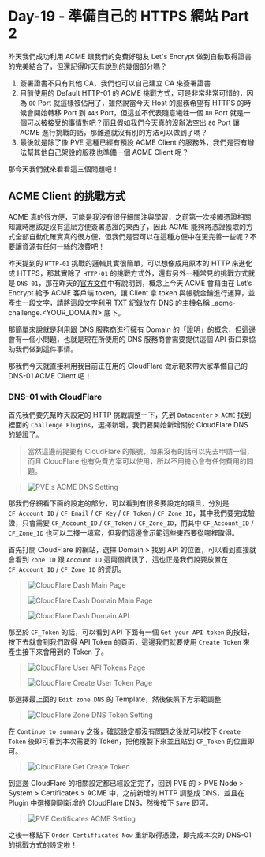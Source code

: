 # Day-19 - 準備自己的 HTTPS 網站 Part 2

昨天我們成功利用 ACME 跟我們的免費好朋友 Let's Encrypt 做到自動取得證書的完美結合了，但還記得昨天有說到的幾個部分嗎？

1. 簽署證書不只有其他 CA，我們也可以自己建立 CA 來簽署證書
2. 目前使用的 Default HTTP-01 的 ACME 挑戰方式，可是非常非常可惜的，因為 `80` Port 就這樣被佔用了，雖然說當今天 Host 的服務希望有 HTTPS 的時候會開始轉移 Port 到 `443` Port，但這並不代表隨意犧牲一個 `80` Port 就是一個可以被接受的事情對吧？而且假如我們今天真的沒辦法空出 `80` Port 讓 ACME 進行挑戰的話，那難道就沒有別的方法可以做到了嗎？
3. 最後就是除了像 PVE 這種已經有預設 ACME Client 的服務外，我們是否有辦法幫其他自己架設的服務也準備一個 ACME Client 呢？

那今天我們就來看看這三個問題吧！

## ACME Client 的挑戰方式

ACME 真的很方便，可能是我沒有很仔細關注與學習，之前第一次接觸憑證相關知識時應該是沒有這麽方便簽署憑證的東西了，因此 ACME 能夠將憑證獲取的方式全部自動化確實真的很方便，但我們是否可以在這種方便中在更完善一些呢？不要讓資源有任何一絲的浪費吧！

昨天提到的 `HTTP-01` 挑戰的邏輯其實很簡單，可以想像成用原本的 HTTP 來進化成 HTTPS，那其實除了 `HTTP-01` 的挑戰方式外，還有另外一種常見的挑戰方式就是 `DNS-01`，那在昨天的[官方文件](https://letsencrypt.org/zh-tw/docs/challenge-types/)中有說明到，概念上今天 ACME 會藉由在 Let’s Encrypt 給予 ACME 客戶端 token，讓 Client 拿 token 與帳號金鑰進行運算，並產生一段文字，請將這段文字利用 TXT 紀錄放在 DNS 的主機名稱 \_acme-challenge.<YOUR_DOMAIN> 底下。

那簡單來說就是利用跟 DNS 服務商進行擁有 Domain 的「證明」的概念，但這邊會有一個小問題，也就是現在所使用的 DNS 服務商會需要提供這個 API 街口來協助我們做到這件事情。

那我們今天就直接利用我目前正在用的 CloudFlare 做示範來帶大家準備自己的 DNS-01 ACME Client 吧！

### DNS-01 with CloudFlare

首先我們要先幫昨天設定的 HTTP 挑戰調整一下，先到 `Datacenter` > `ACME` 找到裡面的 `Challenge Plugins`，選擇新增，我們要開始新增關於 CloudFlare DNS 的驗證了。

> 當然這邊前提要有 CloudFlare 的帳號，如果沒有的話可以先去申請一個，而且 CloudFlare 也有免費方案可以使用，所以不用擔心會有任何費用的問題。

> ![PVE's ACME DNS Setting](https://raw.githubusercontent.com/fdff87554/iThome-Ironman/main/2023/%E8%AA%92%EF%BC%8C%E6%83%B3%E4%B8%8D%E5%88%B0%E6%9C%89%E4%B8%80%E5%A4%A9%E6%90%9E%E6%87%82%E7%B6%B2%E8%B7%AF%E6%98%AF%E5%9B%A0%E7%82%BA%E5%AE%BF%E8%88%8D%E5%AD%B8%E9%95%B7%E9%80%BC%E6%88%91%E7%9A%84QQ%EF%BC%8130%E5%A4%A9%E7%9A%84%E5%AE%BF%E8%88%8D%E7%B6%B2%E8%B7%AF%E6%9E%B6%E8%A8%AD/Images/PVE's-ACME-DNS-Setting.png)

那我們仔細看下面的設定的部分，可以看到有很多要設定的項目，分別是 `CF_Account_ID` / `CF_Email` / `CF_Key` / `CF_Token` / `CF_Zone_ID`，其中我們要完成驗證，只會需要 `CF_Account_ID` / `CF_Token` / `CF_Zone_ID`，而其中 `CF_Account_ID` / `CF_Zone_ID` 也可以二擇一填寫，但我們這邊會示範這些東西要從哪裡取得。

首先打開 CloudFlare 的網站，選擇 Domain > 找到 API 的位置，可以看到直接就會看到 `Zone ID` 跟 `Account ID` 這兩個資訊了，這也正是我們說要放置在 `CF_Account_ID` / `CF_Zone_ID` 的資訊。

> ![CloudFlare Dash Main Page](https://raw.githubusercontent.com/fdff87554/iThome-Ironman/main/2023/%E8%AA%92%EF%BC%8C%E6%83%B3%E4%B8%8D%E5%88%B0%E6%9C%89%E4%B8%80%E5%A4%A9%E6%90%9E%E6%87%82%E7%B6%B2%E8%B7%AF%E6%98%AF%E5%9B%A0%E7%82%BA%E5%AE%BF%E8%88%8D%E5%AD%B8%E9%95%B7%E9%80%BC%E6%88%91%E7%9A%84QQ%EF%BC%8130%E5%A4%A9%E7%9A%84%E5%AE%BF%E8%88%8D%E7%B6%B2%E8%B7%AF%E6%9E%B6%E8%A8%AD/Images/CloudFlare-Dash-Main-Page.png)
>
> ![CloudFlare Dash Domain Main Page](https://raw.githubusercontent.com/fdff87554/iThome-Ironman/main/2023/%E8%AA%92%EF%BC%8C%E6%83%B3%E4%B8%8D%E5%88%B0%E6%9C%89%E4%B8%80%E5%A4%A9%E6%90%9E%E6%87%82%E7%B6%B2%E8%B7%AF%E6%98%AF%E5%9B%A0%E7%82%BA%E5%AE%BF%E8%88%8D%E5%AD%B8%E9%95%B7%E9%80%BC%E6%88%91%E7%9A%84QQ%EF%BC%8130%E5%A4%A9%E7%9A%84%E5%AE%BF%E8%88%8D%E7%B6%B2%E8%B7%AF%E6%9E%B6%E8%A8%AD/Images/CloudFlare-Dash-Domain-Main-Page.png)
>
> ![CloudFlare Dash Domain API](CloudFlare-Dash-Domain-API.png)

那至於 `CF_Token` 的話，可以看到 API 下面有一個 `Get your API token` 的按鈕，按下去就會到我們取得 API Token 的頁面，這邊我們就要使用 `Create Token` 來產生接下來會用到的 Token 了。

> ![CloudFlare User API Tokens Page](https://raw.githubusercontent.com/fdff87554/iThome-Ironman/main/2023/%E8%AA%92%EF%BC%8C%E6%83%B3%E4%B8%8D%E5%88%B0%E6%9C%89%E4%B8%80%E5%A4%A9%E6%90%9E%E6%87%82%E7%B6%B2%E8%B7%AF%E6%98%AF%E5%9B%A0%E7%82%BA%E5%AE%BF%E8%88%8D%E5%AD%B8%E9%95%B7%E9%80%BC%E6%88%91%E7%9A%84QQ%EF%BC%8130%E5%A4%A9%E7%9A%84%E5%AE%BF%E8%88%8D%E7%B6%B2%E8%B7%AF%E6%9E%B6%E8%A8%AD/Images/CloudFlare-User-API-Tokens-Page.png)
>
> ![CloudFlare Create User Token Page](https://raw.githubusercontent.com/fdff87554/iThome-Ironman/main/2023/%E8%AA%92%EF%BC%8C%E6%83%B3%E4%B8%8D%E5%88%B0%E6%9C%89%E4%B8%80%E5%A4%A9%E6%90%9E%E6%87%82%E7%B6%B2%E8%B7%AF%E6%98%AF%E5%9B%A0%E7%82%BA%E5%AE%BF%E8%88%8D%E5%AD%B8%E9%95%B7%E9%80%BC%E6%88%91%E7%9A%84QQ%EF%BC%8130%E5%A4%A9%E7%9A%84%E5%AE%BF%E8%88%8D%E7%B6%B2%E8%B7%AF%E6%9E%B6%E8%A8%AD/Images/CloudFlare-Create-User-Token-Page.png)

那選擇最上面的 `Edit zone DNS` 的 Template，然後依照下方示範調整

> ![CloudFlare Zone DNS Token Setting](https://raw.githubusercontent.com/fdff87554/iThome-Ironman/main/2023/%E8%AA%92%EF%BC%8C%E6%83%B3%E4%B8%8D%E5%88%B0%E6%9C%89%E4%B8%80%E5%A4%A9%E6%90%9E%E6%87%82%E7%B6%B2%E8%B7%AF%E6%98%AF%E5%9B%A0%E7%82%BA%E5%AE%BF%E8%88%8D%E5%AD%B8%E9%95%B7%E9%80%BC%E6%88%91%E7%9A%84QQ%EF%BC%8130%E5%A4%A9%E7%9A%84%E5%AE%BF%E8%88%8D%E7%B6%B2%E8%B7%AF%E6%9E%B6%E8%A8%AD/Images/CloudFlare-Zone-DNS-Token-Setting.png)

在 `Continue to summary` 之後，確認設定都沒有問題之後就可以按下 `Create Token` 後即可看到本次需要的 Token，把他複製下來並且貼到 `CF_Token` 的位置即可。

> ![CloudFlare Get Create Token](CloudFlare-Get-Create-Token.png)

到這邊 CloudFlare 的相關設定都已經設定完了，回到 PVE 的 > PVE Node > System > Certificates > ACME 中，之前新增的 HTTP 調整成 DNS，並且在 Plugin 中選擇剛剛新增的 CloudFlare DNS，然後按下 `Save` 即可。

> ![PVE Certificates ACME Setting](https://raw.githubusercontent.com/fdff87554/iThome-Ironman/main/2023/%E8%AA%92%EF%BC%8C%E6%83%B3%E4%B8%8D%E5%88%B0%E6%9C%89%E4%B8%80%E5%A4%A9%E6%90%9E%E6%87%82%E7%B6%B2%E8%B7%AF%E6%98%AF%E5%9B%A0%E7%82%BA%E5%AE%BF%E8%88%8D%E5%AD%B8%E9%95%B7%E9%80%BC%E6%88%91%E7%9A%84QQ%EF%BC%8130%E5%A4%A9%E7%9A%84%E5%AE%BF%E8%88%8D%E7%B6%B2%E8%B7%AF%E6%9E%B6%E8%A8%AD/Images/PVE-Certificates-ACME-Setting.png)

之後一樣點下 `Order Certifficates Now` 重新取得憑證，即完成本次的 DNS-01 的挑戰方式的設定啦！

